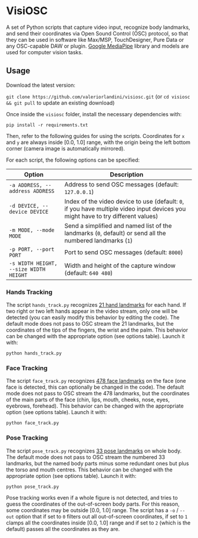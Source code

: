 # VisiOSC

A set of Python scripts that capture video input, recognize body landmarks, and send their coordinates via Open Sound Control (OSC) protocol, so that they can be used in software like Max/MSP, TouchDesigner, Pure Data or any OSC-capable DAW or plugin.
[Google MediaPipe](https://ai.google.dev/edge/mediapipe/solutions/guide) library and models are used for computer vision tasks.

## Usage

Download the latest version:

`git clone https://github.com/valeriorlandini/visiosc.git` (or `cd visiosc && git pull` to update an existing download)

Once inside the `visiosc` folder, install the necessary dependencies with:

`pip install -r requirements.txt`

Then, refer to the following guides for using the scripts.
Coordinates for `x` and `y` are always inside [0.0, 1.0] range, with the origin being the left bottom corner (camera image is automatically mirrored).

For each script, the following options can be specified:

| Option                         | Description                                      |
|--------------------------------|--------------------------------------------------|
| `-a ADDRESS, --address ADDRESS`| Address to send OSC messages (default: `127.0.0.1`) |
| `-d DEVICE, --device DEVICE`   | Index of the video device to use (default: `0`, if you have multiple video input devices you might have to try different values)  |
| `-m MODE, --mode MODE`         | Send a simplified and named list of the landmarks (`0`, default) or send all the numbered landmarks (`1`)     |
| `-p PORT, --port PORT`         | Port to send OSC messages (default: `8000`)     |
| `-s WIDTH HEIGHT, --size WIDTH HEIGHT` | Width and height of the capture window (default: `640 480`) |

### Hands Tracking

The script `hands_track.py` recognizes [21 hand landmarks](https://ai.google.dev/edge/mediapipe/solutions/vision/hand_landmarker/index#models) for each hand. If two right or two left hands appear in the video stream, only one will be detected (you can easily modify this behavior by editing the code). The default mode does not pass to OSC stream the 21 landmarks, but the coordinates of the tips of the fingers, the wrist and the palm. This behavior can be changed with the appropriate option (see options table). Launch it with:

`python hands_track.py`

### Face Tracking

The script `face_track.py` recognizes [478 face landmarks](https://storage.googleapis.com/mediapipe-assets/documentation/mediapipe_face_landmark_fullsize.png) on the face (one face is detected, this can optionally be changed in the code). The default mode does not pass to OSC stream the 478 landmarks, but the coordinates of the main parts of the face (chin, lips, mouth, cheeks, nose, eyes, eyebrows, forehead). This behavior can be changed with the appropriate option (see options table). Launch it with:

`python face_track.py`

### Pose Tracking

The script `pose_track.py` recognizes [33 pose landmarks](https://ai.google.dev/edge/mediapipe/solutions/vision/pose_landmarker#pose_landmarker_model) on whole body. The default mode does not pass to OSC stream the numbered 33 landmarks, but the named body parts minus some redundant ones but plus the torso and mouth centres. This behavior can be changed with the appropriate option (see options table). Launch it with:

`python pose_track.py`

Pose tracking works even if a whole figure is not detected, and tries to guess the coordinates of the out-of-screen body parts. For this reason, some coordinates may be outside [0.0, 1.0] range. The script has a `-o` / `--out` option that if set to `0` filters out all out-of-screen coordinates, if set to `1` clamps all the coordinates inside [0.0, 1.0] range and if set to `2` (which is the default) passes all the coordinates as they are.
